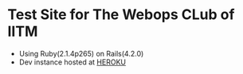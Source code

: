 # Test Site for The Webops CLub of IITM
* Using Ruby(2.1.4p265) on Rails(4.2.0)
* Dev instance hosted at [HEROKU](https://iitm-webops-new.herokuapp.com/)
